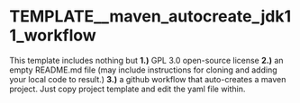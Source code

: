 # TEMPLATE__maven_autocreate_jdk11_workflow
This template includes nothing but **1.)** GPL 3.0 open-source license  **2.)** an empty README.md file (may include instructions for cloning and adding your local code to result.) **3.)** a github workflow that auto-creates a maven project. Just copy project template and edit the yaml file within. 
